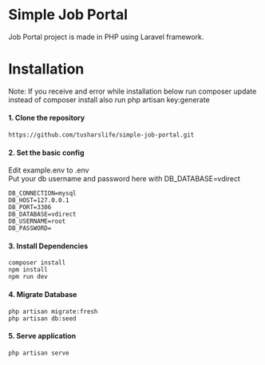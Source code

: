 # Simple Job Portal
Job Portal project is made in PHP using Laravel framework.

# Installation

Note: If you receive and error while installation below
run composer update instead of composer install also run php artisan key:generate

#### 1. Clone the repository 
    https://github.com/tusharslife/simple-job-portal.git

#### 2. Set the basic config
Edit example.env to .env <br />
Put your db username and password here with DB_DATABASE=vdirect <br />

    DB_CONNECTION=mysql
    DB_HOST=127.0.0.1
    DB_PORT=3306
    DB_DATABASE=vdirect
    DB_USERNAME=root
    DB_PASSWORD=

#### 3. Install Dependencies
    composer install
    npm install
    npm run dev                

#### 4. Migrate Database
    php artisan migrate:fresh
    php artisan db:seed

#### 5. Serve application
    php artisan serve
